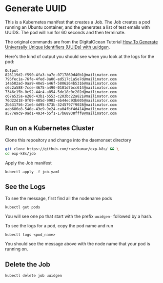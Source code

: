 # Generate UUID
This is a Kubernetes manifest that creates a Job. The Job creates a pod running an Ubuntu container, and the generates a list of test emails with UUIDS. The pod will run for 60 seconds and then terminate. 

The original commands are from the DigitalOcean Tutorial [How To Generate Universally Unique Identifiers (UUIDs) with uuidgen](https://www.digitalocean.com/community/tutorials/workflow-command-line-basics-generating-uuids). 



Here's the kind of output you should see when you look at the logs for the pod: 

```
Output
826119d2-f590-4fa3-ba7e-0717869d40b1@mailinator.com
795fec1a-76fe-4fed-8a06-ed517c1a5e7d@mailinator.com
14a502ad-0aa9-40e5-a46f-5806264b5316@mailinator.com
c6c2a588-7cce-4675-a490-0101d7bcc614@mailinator.com
7346c15b-0c92-44c4-a854-5de18c0c202d@mailinator.com
c67a535a-e28d-43b1-b553-c203bc22a821@mailinator.com
76d22d18-0f09-405d-9903-eb44ec93b605@mailinator.com
2b631756-21e6-4d95-873b-3245797f9028@mailinator.com
aab686e8-540e-43e9-9e24-ca04fbf4d414@mailinator.com
a577e9c9-0ad1-4934-b5f1-17b68938fff8@mailinator.com
``` 

## Run on a Kubernetes Cluster
Clone this repository and change into the daemonset directory
```bash
git clone https://github.com/razzkumar/exp-k8s/ && \
cd exp-k8s/job
```
Apply the Job manifest

`kubectl apply -f job.yaml`

## See the Logs 
To see the message, first find all the nodename pods 

`kubectl get pods` 

You will see one po that start with the prefix `uuidgen-` followed by a hash.  

To see the logs for a pod, copy the pod name and run 

`kubectl logs <pod_name>`

You should see the message above with the node name that your pod is running on. 

## Delete the Job 

`kubectl delete job uuidgen`

